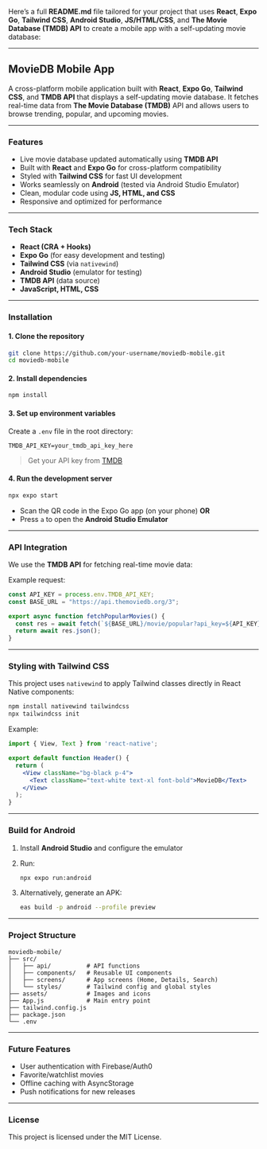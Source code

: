 Here’s a full **README.md** file tailored for your project that uses **React**, **Expo Go**, **Tailwind CSS**, **Android Studio**, **JS/HTML/CSS**, and **The Movie Database (TMDB) API** to create a mobile app with a self-updating movie database:

---

## **MovieDB Mobile App**

A cross-platform mobile application built with **React**, **Expo Go**, **Tailwind CSS**, and **TMDB API** that displays a self-updating movie database. It fetches real-time data from **The Movie Database (TMDB)** API and allows users to browse trending, popular, and upcoming movies.

---

### **Features**

* Live movie database updated automatically using **TMDB API**
* Built with **React** and **Expo Go** for cross-platform compatibility
* Styled with **Tailwind CSS** for fast UI development
* Works seamlessly on **Android** (tested via Android Studio Emulator)
* Clean, modular code using **JS, HTML, and CSS**
* Responsive and optimized for performance

---

### **Tech Stack**

* **React (CRA + Hooks)**
* **Expo Go** (for easy development and testing)
* **Tailwind CSS** (via `nativewind`)
* **Android Studio** (emulator for testing)
* **TMDB API** (data source)
* **JavaScript, HTML, CSS**

---

### **Installation**

#### 1. **Clone the repository**

```bash
git clone https://github.com/your-username/moviedb-mobile.git
cd moviedb-mobile
```

#### 2. **Install dependencies**

```bash
npm install
```

#### 3. **Set up environment variables**

Create a `.env` file in the root directory:

```
TMDB_API_KEY=your_tmdb_api_key_here
```

> Get your API key from [TMDB](https://www.themoviedb.org/documentation/api)

#### 4. **Run the development server**

```bash
npx expo start
```

* Scan the QR code in the Expo Go app (on your phone) **OR**
* Press `a` to open the **Android Studio Emulator**

---

### **API Integration**

We use the **TMDB API** for fetching real-time movie data:

Example request:

```javascript
const API_KEY = process.env.TMDB_API_KEY;
const BASE_URL = "https://api.themoviedb.org/3";

export async function fetchPopularMovies() {
  const res = await fetch(`${BASE_URL}/movie/popular?api_key=${API_KEY}`);
  return await res.json();
}
```

---

### **Styling with Tailwind CSS**

This project uses `nativewind` to apply Tailwind classes directly in React Native components:

```bash
npm install nativewind tailwindcss
npx tailwindcss init
```

Example:

```jsx
import { View, Text } from 'react-native';

export default function Header() {
  return (
    <View className="bg-black p-4">
      <Text className="text-white text-xl font-bold">MovieDB</Text>
    </View>
  );
}
```

---

### **Build for Android**

1. Install **Android Studio** and configure the emulator
2. Run:

   ```bash
   npx expo run:android
   ```
3. Alternatively, generate an APK:

   ```bash
   eas build -p android --profile preview
   ```

---

### **Project Structure**

```
moviedb-mobile/
├── src/
│   ├── api/          # API functions
│   ├── components/   # Reusable UI components
│   ├── screens/      # App screens (Home, Details, Search)
│   └── styles/       # Tailwind config and global styles
├── assets/           # Images and icons
├── App.js            # Main entry point
├── tailwind.config.js
├── package.json
└── .env
```

---

### **Future Features**

* User authentication with Firebase/Auth0
* Favorite/watchlist movies
* Offline caching with AsyncStorage
* Push notifications for new releases

---

### **License**

This project is licensed under the MIT License.
